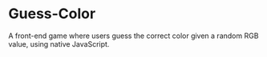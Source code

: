 # Guess-Color
A front-end game where users guess the correct color given a random RGB value, using native JavaScript.

